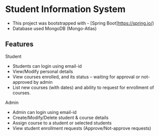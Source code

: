 # Student Information System

- This project was bootstrapped with - [Spring Boot]https://spring.io/)
- Database used MongoDB (Mongo-Atlas)

## Features
Student
* Students can login using email-id
* View/Modify personal details
* View courses enrolled, and its status – waiting for approval or not-approved by admin
* List new courses (with dates) and ability to request for enrollment of courses.

Admin
* Admin can login using email-id
* Create/Modify/Delete student & course details
* Assign course to a student or selected students
* View student enrollment requests (Approve/Not-approve requests)
	


